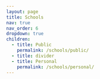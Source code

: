 ```yaml
---
layout: page
title: Schools
nav: true
nav_order: 6
dropdown: true
children:
  - title: Public
    permalink: /schools/public/
  - title: divider
  - title: Personal
    permalink: /schools/personal/
---
```

